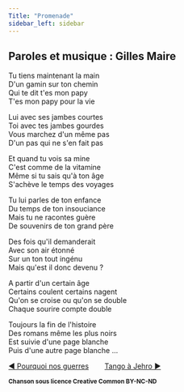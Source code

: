 ```yaml
---
Title: "Promenade"
sidebar_left: sidebar
---
```


##  Paroles et musique : Gilles Maire
Tu tiens maintenant la main  
D'un gamin sur ton chemin  
Qui te dit t'es mon papy  
T'es mon papy pour la vie  
  
Lui avec ses jambes courtes  
Toi avec tes jambes gourdes  
Vous marchez d'un même pas  
D'un pas qui ne s'en fait pas  
  
Et quand tu vois sa mine  
C'est comme de la vitamine  
Même si tu sais qu'à ton âge  
S'achève le temps des voyages  
  
Tu lui parles de ton enfance  
Du temps de ton insouciance  
Mais tu ne racontes guère  
De souvenirs de ton grand père  
  
Des fois qu'il demanderait  
Avec son air étonné  
Sur un ton tout ingénu  
Mais qu'est il donc devenu ?  
  
A partir d'un certain âge  
Certains coulent certains nagent  
Qu'on se croise ou qu'on se double  
Chaque sourire compte double  
  
Toujours la fin de l'histoire  
Des romans même les plus noirs  
Est suivie d'une page blanche  
Puis d'une autre page blanche ...  


[ ◀ Pourquoi nos guerres](../pourquoi_nos_guerres) ​ ​ ​ ​ ​ ​ ​ ​ ​ ​ ​ ​[Tango à Jehro ▶](../tango_à_jehro)


<b><sub>Chanson sous licence Creative Common BY-NC-ND</sub></b>
